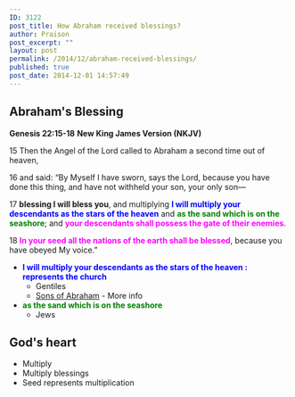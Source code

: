 ```yaml
---
ID: 3122
post_title: How Abraham received blessings?
author: Praison
post_excerpt: ""
layout: post
permalink: /2014/12/abraham-received-blessings/
published: true
post_date: 2014-12-01 14:57:49
---
```

<h2>Abraham's Blessing</h2>
<strong>Genesis 22:15-18</strong>
<strong> New King James Version (NKJV)</strong>

15 Then the Angel of the Lord called to Abraham a second time out of heaven,

16 and said: “By Myself I have sworn, says the Lord, because you have done this thing, and have not withheld your son, your only son—

17 <strong>blessing I will bless you</strong>, and multiplying <strong><span style="color: #0000ff;">I will multiply your descendants as the stars of the heaven</span></strong> and <span style="color: #008000;"><strong>as the sand which is on the seashore</strong></span>; and <span style="color: #ff00ff;"><strong>your descendants shall possess the gate of their enemies</strong></span>.

18 <span style="color: #ff00ff;"><strong>In your seed all the nations of the earth shall be blessed</strong></span>, because you have obeyed My voice.”
<ul>
	<li><span style="color: #0000ff;"><strong>I will multiply your descendants as the stars of the heaven : represents the church</strong></span>
<ul>
	<li>Gentiles</li>
	<li><a title="Who are sons of Abraham?" href="http://biblerevelation.org/2014/10/13/sons-of-abraham/" target="_blank" rel="noopener noreferrer">Sons of Abraham</a> - More info</li>
</ul>
</li>
	<li><span style="color: #008000;"><strong>as the sand which is on the seashore </strong></span>
<ul>
	<li>Jews</li>
</ul>
</li>
</ul>
<h2>God's heart</h2>
<ul>
	<li>Multiply</li>
	<li>Multiply blessings</li>
	<li>Seed represents multiplication</li>
</ul>